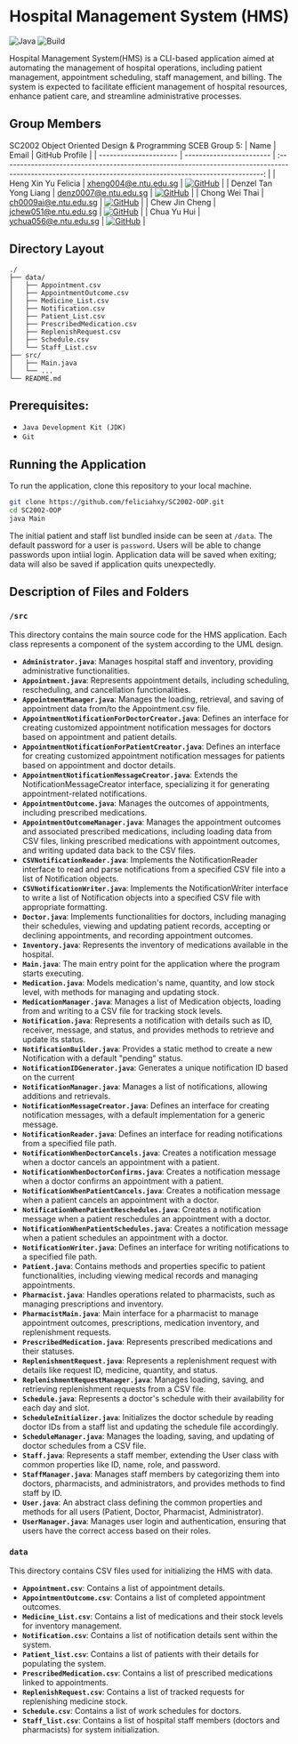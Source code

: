 # Hospital Management System (HMS)

![Java](https://img.shields.io/badge/Java-%23ED8B00.svg?style=flat&logo=openjdk&logoColor=white)
![Build](https://github.com/dreonic/SC2002-CAMs/actions/workflows/maven-pr.yml/badge.svg)

Hospital Management System(HMS) is a CLI-based application aimed at automating the management of hospital operations, including patient management, appointment scheduling, staff management, and billing. The system is expected to facilitate efficient management of hospital resources, enhance patient care, and streamline administrative processes.

## Group Members

SC2002 Object Oriented Design & Programming SCEB Group 5:
| Name                   | Email                    |                                                                      GitHub Profile                                                                       |
| ---------------------- | ------------------------ | :-------------------------------------------------------------------------------------------------------------------------------------------------------: |
| Heng Xin Yu Felicia  | xheng004@e.ntu.edu.sg |        [![GitHub](https://img.shields.io/badge/feliciahxy-%23121011.svg?style=flat-square&logo=github&logoColor=white)](https://github.com/feliciahxy)        |
| Denzel Tan Yong Liang         | denz0007@e.ntu.edu.sg    |         [![GitHub](https://img.shields.io/badge/D1zzy123-%23121011.svg?style=flat-square&logo=github&logoColor=white)](https://github.com/D1zzy123)         |
| Chong Wei Thai       | ch0009ai@e.ntu.edu.sg    |      [![GitHub](https://img.shields.io/badge/weithai-%23121011.svg?style=flat-square&logo=github&logoColor=white)](https://github.com/weithai)      |
| Chew Jin Cheng        | jchew051@e.ntu.edu.sg |    [![GitHub](https://img.shields.io/badge/ChewJinCheng-%23121011.svg?style=flat-square&logo=github&logoColor=white)](https://github.com/ChewJinCheng)    |
| Chua Yu Hui | ychua056@e.ntu.edu.sg    | [![GitHub](https://img.shields.io/badge/chuayhhh-%23121011.svg?style=flat-square&logo=github&logoColor=white)](https://github.com/chuayhhh) |

## Directory Layout

```
./
├── data/
│   ├── Appointment.csv                   
│   ├── AppointmentOutcome.csv
│   ├── Medicine_List.csv
│   ├── Notification.csv
│   ├── Patient_List.csv
│   ├── PrescribedMedication.csv
│   ├── ReplenishRequest.csv
│   ├── Schedule.csv
│   └── Staff_List.csv
├── src/
│   ├── Main.java
│   └── ...
└── README.md
```

## Prerequisites: 
- `Java Development Kit (JDK)`
- `Git`

## Running the Application

To run the application, clone this repository to your local machine.

```bash
git clone https://github.com/feliciahxy/SC2002-OOP.git
cd SC2002-OOP
java Main
```

The initial patient and staff list bundled inside can be seen at `/data`. The default password for a user is `password`. Users will be able to change passwords upon intiial login. Application data will be saved when exiting; data will also be saved if application quits unexpectedly.

## Description of Files and Folders

### `/src`
This directory contains the main source code for the HMS application. Each class represents a component of the system according to the UML design.

- **`Administrator.java`**: Manages hospital staff and inventory, providing administrative functionalities.
- **`Appointment.java`**: Represents appointment details, including scheduling, rescheduling, and cancellation functionalities.
- **`AppointmentManager.java`**: Manages the loading, retrieval, and saving of appointment data from/to the Appointment.csv file.
- **`AppointmentNotificationForDoctorCreator.java`**: Defines an interface for creating customized appointment notification messages for doctors based on appointment and patient details.
- **`AppointmentNotificationForPatientCreator.java`**: Defines an interface for creating customized appointment notification messages for patients based on appointment and doctor details.
- **`AppointmentNotificationMessageCreator.java`**: Extends the NotificationMessageCreator interface, specializing it for generating appointment-related notifications.
- **`AppointmentOutcome.java`**: Manages the outcomes of appointments, including prescribed medications.
- **`AppointmentOutcomeManager.java`**: Manages the appointment outcomes and associated prescribed medications, including loading data from CSV files, linking prescribed medications with appointment outcomes, and writing updated data back to the CSV files.
- **`CSVNotificationReader.java`**: Implements the NotificationReader interface to read and parse notifications from a specified CSV file into a list of Notification objects.
- **`CSVNotificationWriter.java`**: Implements the NotificationWriter interface to write a list of Notification objects into a specified CSV file with appropriate formatting.
- **`Doctor.java`**: Implements functionalities for doctors, including managing their schedules, viewing and updating patient records, accepting or declining appointments, and recording appointment outcomes.
- **`Inventory.java`**: Represents the inventory of medications available in the hospital.
- **`Main.java`**: The main entry point for the application where the program starts executing.
- **`Medication.java`**: Models medication's name, quantity, and low stock level, with methods for managing and updating stock.
- **`MedicationManager.java`**: Manages a list of Medication objects, loading from and writing to a CSV file for tracking stock levels.
- **`Notification.java`**: Represents a notification with details such as ID, receiver, message, and status, and provides methods to retrieve and update its status.
- **`NotificationBuilder.java`**: Provides a static method to create a new Notification with a default "pending" status.
- **`NotificationIDGenerator.java`**: Generates a unique notification ID based on the current
- **`NotificationManager.java`**: Manages a list of notifications, allowing additions and retrievals.
- **`NotificationMessageCreator.java`**: Defines an interface for creating notification messages, with a default implementation for a generic message.
- **`NotificationReader.java`**: Defines an interface for reading notifications from a specified file path.
- **`NotificationWhenDoctorCancels.java`**: Creates a notification message when a doctor cancels an appointment with a patient.
- **`NotificationWhenDoctorConfirms.java`**: Creates a notification message when a doctor confirms an appointment with a patient.
- **`NotificationWhenPatientCancels.java`**: Creates a notification message when a patient cancels an appointment with a doctor.
- **`NotificationWhenPatientReschedules.java`**: Creates a notification message when a patient reschedules an appointment with a doctor.
- **`NotificationWhenPatientSchedules.java`**: Creates a notification message when a patient schedules an appointment with a doctor.
- **`NotificationWriter.java`**: Defines an interface for writing notifications to a specified file path.
- **`Patient.java`**: Contains methods and properties specific to patient functionalities, including viewing medical records and managing appointments.
- **`Pharmacist.java`**: Handles operations related to pharmacists, such as managing prescriptions and inventory.
- **`PharmacistMain.java`**: Main interface for a pharmacist to manage appointment outcomes, prescriptions, medication inventory, and replenishment requests.
- **`PrescribedMedication.java`**: Represents prescribed medications and their statuses.
- **`ReplenishmentRequest.java`**: Represents a replenishment request with details like request ID, medicine, quantity, and status.
- **`ReplenishmentRequestManager.java`**: Manages loading, saving, and retrieving replenishment requests from a CSV file.
- **`Schedule.java`**: Represents a doctor's schedule with their availability for each day and slot.
- **`ScheduleInitializer.java`**: Initializes the doctor schedule by reading doctor IDs from a staff list and updating the schedule file accordingly.
- **`ScheduleManager.java`**: Manages the loading, saving, and updating of doctor schedules from a CSV file.
- **`Staff.java`**: Represents a staff member, extending the User class with common properties like ID, name, role, and password.
- **`StaffManager.java`**: Manages staff members by categorizing them into doctors, pharmacists, and administrators, and provides methods to find staff by ID.
- **`User.java`**: An abstract class defining the common properties and methods for all users (Patient, Doctor, Pharmacist, Administrator).
- **`UserManager.java`**: Manages user login and authentication, ensuring that users have the correct access based on their roles.

### `data`
This directory contains CSV files used for initializing the HMS with data.

- **`Appointment.csv`**: Contains a list of appointment details.
- **`AppointmentOutcome.csv`**: Contains a list of completed appointment outcomes.
- **`Medicine_List.csv`**: Contains a list of medications and their stock levels for inventory management.
- **`Notification.csv`**: Contains a list of notification details sent within the system.
- **`Patient_list.csv`**: Contains a list of patients with their details for populating the system.
- **`PrescribedMedication.csv`**: Contains a list of prescribed medications linked to appointments.
- **`ReplenishRequest.csv`**: Contains a list of tracked requests for replenishing medicine stock.
- **`Schedule.csv`**: Contains a list of work schedules for doctors.
- **`Staff_list.csv`**: Contains a list of hospital staff members (doctors and pharmacists) for system initialization.
